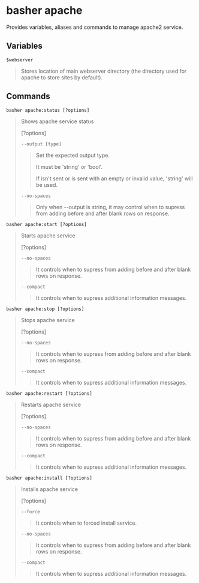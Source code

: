 # basher apache

Provides variables, aliases and commands to manage apache2 service.

## Variables

`$webserver`

> Stores location of main webserver directory (the directory used for apache to store sites by default).

## Commands

`basher apache:status [?options]`

> Shows apache service status
>
> [?options]
>
> `--output [type]`
>
> > Set the expected output type.
> >
> > It must be 'string' or 'bool'.
> >
> > If isn't sent or is sent with an empty or invalid value, 'string' will be used.
>
> `--no-spaces`
>
> > Only when --output is string, it may control when to supress from adding before and after blank rows on response.

`basher apache:start [?options]`

> Starts apache service
>
> [?options]
>
> `--no-spaces`
>
> > It controls when to supress from adding before and after blank rows on response.
>
> `--compact`
>
> > It controls when to supress additional information messages.

`basher apache:stop [?options]`

> Stops apache service
>
> [?options]
>
> `--no-spaces`
>
> > It controls when to supress from adding before and after blank rows on response.
>
> `--compact`
>
> > It controls when to supress additional information messages.

`basher apache:restart [?options]`

> Restarts apache service
>
> [?options]
>
> `--no-spaces`
>
> > It controls when to supress from adding before and after blank rows on response.
>
> `--compact`
>
> > It controls when to supress additional information messages.

`basher apache:install [?options]`

> Installs apache service
>
> [?options]
>
> `--force`
>
> > It controls when to forced install service.
>
> `--no-spaces`
>
> > It controls when to supress from adding before and after blank rows on response.
>
> `--compact`
>
> > It controls when to supress additional information messages.
